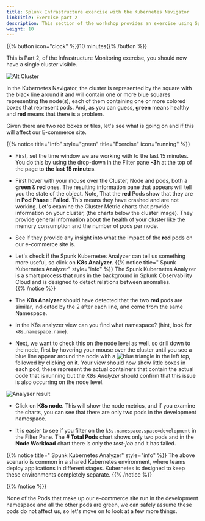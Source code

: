 ```yaml
---
title: Splunk Infrastructure exercise with the Kubernetes Navigator
linkTitle: Exercise part 2
description: This section of the workshop provides an exercise using Splunk infra monitoring based on the Kubernetes Navigator.
weight: 10
---
```


{{% button icon="clock" %}}10 minutes{{% /button %}}

This is Part 2, of the Infrastructure Monitoring exercise, you should now have a single cluster visible.

![Alt Cluster](../images/k8s-cluster.png?width=30vw)

In the Kubernetes Navigator, the cluster is represented by the square with the black line around it and will contain one or more blue squares representing the node(s), each of them containing one or more colored boxes that represent pods. And, as you can guess, **green** means healthy and **red** means that there is a problem.

Given there are two red boxes or tiles, let's see what is going on and if this will affect our E-commerce site.

{{% notice title="Info" style="green" title="Exercise" icon="running" %}}

* First, set the time window we are working with to the last 15 minutes. You do this by using the drop-down in the Filter pane **-3h** at the top of the page to **the last 15 minutes**.

* First hover with your mouse over the Cluster, Node and pods, both a **green** & **red** ones. The resulting information pane that appears will tell you the state of the object. Note, That the **red** Pods show that they are in **Pod Phase : Failed**. This means they have crashed and are not working.
Let's examine the Cluster Metric charts that provide information on your cluster, (the charts below the cluster image).  They provide general information about the health of your cluster like the memory consumption and the number of pods per node.

* See if they provide any insight into what the impact of the **red** pods on our e-commerce site is.

* Let's check if the Spunk Kubernetes Analyzer can tell us something more useful, so click on **K8s Analyzer**.
{{% notice title=" Spunk Kubernetes Analyzer" style="info" %}}
The Spunk Kubernetes Analyzer is a smart process that runs in the background in Splunk Observability Cloud and is designed to detect relations between anomalies.  
{{% /notice %}}

* The **K8s Analyzer** should have detected that the two **red** pods are similar, indicated by the 2 after each line, and come from the same Namespace.
* In the K8s analyzer view can you find what namespace? (hint, look for `k8s.namespace.name`).

* Next, we want to check this on the node level as well, so drill down to the node, first by hovering your mouse over the cluster until you see a blue line appear around the node with a ![blue triangle ](../images/node-blue-traingle.png?classes=inline) in the left top, followed by clicking on it. Your view should now show little boxes in each pod, these represent the actual containers that contain the actual code that is running but the *K8s Analyzer* should confirm that this issue is also occurring on the node level.

![Analyser result](../images/k8s-analyser-result.png?width=20vw)

* Click on **K8s node**. This will show the node metrics, and if you examine the charts, you can see that there are only two pods in the development namespace.

* It is easier to see if you filter on the `k8s.namespace.space=development` in the Filter Pane. The **# Total Pods** chart shows only two pods and in the **Node Workload** chart there is only the *test-job* and it has failed.

{{% notice title=" Spunk Kubernetes Analyzer" style="info" %}}
The above scenario is common in a shared Kubernetes environment, where teams deploy applications in different stages. Kubernetes is designed to keep these environments completely separate.
{{% /notice %}}

{{% /notice %}}

None of the Pods that make up our e-commerce site run in the development namespace and all the other pods are green, we can safely assume these pods do not affect us, so let's move on to look at a few more things.

